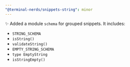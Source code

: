 ```yaml
---
"@terminal-nerds/snippets-string": minor
---
```


✨ Added a module `schema` for grouped snippets. It includes:

-   `STRING_SCHEMA`
-   `isString()`
-   `validateString()`
-   `EMPTY_STRING_SCHEMA`
-   `type EmptyString`
-   `isStringEmpty()`
